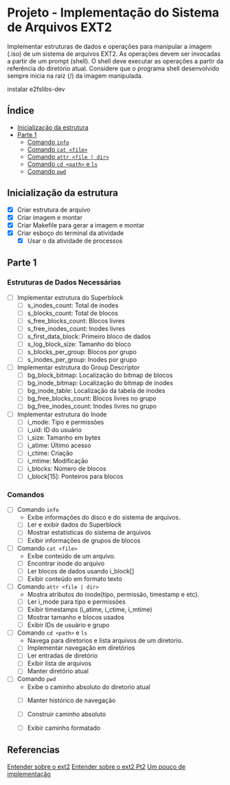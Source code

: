 # Projeto - Implementação do Sistema de Arquivos EXT2

Implementar estruturas de dados e operações para manipular a imagem (.iso) de um sistema de arquivos EXT2. As operações devem ser invocadas a partir de um prompt (shell). O shell deve executar as operações a partir da referência do diretório atual. Considere que o programa shell desenvolvido sempre inicia na raiz (/) da imagem manipulada.

instalar  e2fslibs-dev


## Índice
- [Inicialização da estrutura](#inicializacao-da-estrutura)
- [Parte 1](#parte-1)
  - [Comando `info`](#comando-info)
  - [Comando `cat <file>`](#comando-cat-file)
  - [Comando `attr <file | dir>`](#comando-attr-file--dir)
  - [Comando `cd <path>` e `ls`](#comando-cd-path-e-ls)
  - [Comando `pwd`](#comando-pwd)

## Inicialização da estrutura
- [X] Criar estrutura de arquivo
- [X] Criar imagem e montar
- [X] Criar Makefile para gerar a imagem e montar
- [X] Criar esboço do terminal da atividade
    - [X] Usar o da atividade de processos

## Parte 1

### Estruturas de Dados Necessárias
- [ ] Implementar estrutura do Superblock
  - [ ] s_inodes_count: Total de inodes
  - [ ] s_blocks_count: Total de blocos
  - [ ] s_free_blocks_count: Blocos livres
  - [ ] s_free_inodes_count: Inodes livres
  - [ ] s_first_data_block: Primeiro bloco de dados
  - [ ] s_log_block_size: Tamanho do bloco
  - [ ] s_blocks_per_group: Blocos por grupo
  - [ ] s_inodes_per_group: Inodes por grupo

- [ ] Implementar estrutura do Group Descriptor
  - [ ] bg_block_bitmap: Localização do bitmap de blocos
  - [ ] bg_inode_bitmap: Localização do bitmap de inodes
  - [ ] bg_inode_table: Localização da tabela de inodes
  - [ ] bg_free_blocks_count: Blocos livres no grupo
  - [ ] bg_free_inodes_count: Inodes livres no grupo

- [ ] Implementar estrutura do Inode
  - [ ] i_mode: Tipo e permissões
  - [ ] i_uid: ID do usuário
  - [ ] i_size: Tamanho em bytes
  - [ ] i_atime: Último acesso
  - [ ] i_ctime: Criação
  - [ ] i_mtime: Modificação
  - [ ] i_blocks: Número de blocos
  - [ ] i_block[15]: Ponteiros para blocos

### Comandos

- [ ] Comando `info`
    - Exibe informações do disco e do sistema de arquivos.
    - [ ] Ler e exibir dados do Superblock
    - [ ] Mostrar estatísticas do sistema de arquivos
    - [ ] Exibir informações de grupos de blocos

- [ ] Comando `cat <file>`
    - Exibe conteúdo de um arquivo.
    - [ ] Encontrar inode do arquivo
    - [ ] Ler blocos de dados usando i_block[]
    - [ ] Exibir conteúdo em formato texto

- [ ] Comando `attr <file | dir>`
    - Mostra atributos do inode(tipo, permissão, timestamp e etc).
    - [ ] Ler i_mode para tipo e permissões
    - [ ] Exibir timestamps (i_atime, i_ctime, i_mtime)
    - [ ] Mostrar tamanho e blocos usados
    - [ ] Exibir IDs de usuário e grupo

- [ ] Comando `cd <path>` e `ls`
    - Navega para diretorios e lista arquivos de um diretorio.
    - [ ] Implementar navegação em diretórios
    - [ ] Ler entradas de diretório
    - [ ] Exibir lista de arquivos
    - [ ] Manter diretório atual

- [ ] Comando `pwd`
    - Exibe o caminho absoluto do diretorio atual
    - [ ] Manter histórico de navegação
    - [ ] Construir caminho absoluto
    - [ ] Exibir caminho formatado


## Referencias

[Entender sobre o ext2](https://www.nongnu.org/ext2-doc/ext2.html)
[Entender sobre o ext2 Pt2](https://e2fsprogs.sourceforge.net/ext2intro.html)
[Um pouco de implementação](https://www.science.smith.edu/~nhowe/262/oldlabs/ext2.html)